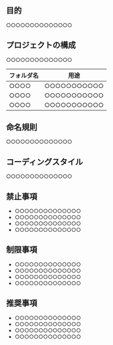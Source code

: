 ## 目的

○○○○○○○○○○○○○○

## プロジェクトの構成

○○○○○○○○○○○○○○

| フォルダ名 | 用途 |
|-----------|-----------|
| ○○○○      | ○○○○○○○○○○○ |
| ○○○○      | ○○○○○○○○○○○ |
| ○○○○      | ○○○○○○○○○○○ |

## 命名規則

○○○○○○○○○○○○○○

## コーディングスタイル

○○○○○○○○○○○○○○

## 禁止事項

- ○○○○○○○○○○○○○○
- ○○○○○○○○○○○○○○
- ○○○○○○○○○○○○○○
- ○○○○○○○○○○○○○○

## 制限事項

- ○○○○○○○○○○○○○○
- ○○○○○○○○○○○○○○
- ○○○○○○○○○○○○○○
- ○○○○○○○○○○○○○○

## 推奨事項

- ○○○○○○○○○○○○○○
- ○○○○○○○○○○○○○○
- ○○○○○○○○○○○○○○
- ○○○○○○○○○○○○○○